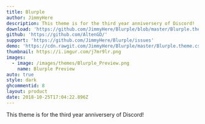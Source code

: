 ```yaml
---
title: Blurple
author: JimmyHere
description: This theme is for the third year anniversery of Discord!
download: 'https://github.com/JimmyHere/Blurple/blob/master/Blurple.theme.css'
github: 'https://github.com/AltenGD/'
support: 'https://github.com/JimmyHere/Blurple/issues'
demo: 'https://cdn.rawgit.com/JimmyHere/Blurple/master/Blurple.theme.css'
thumbnail: https://i.imgur.com/j7mr9lr.png
images:
  - image: /images/themes/Blurple_Preview.png
    name: Blurple Preview
auto: true
style: dark
ghcommentid: 8
layout: product
date: 2018-10-25T17:04:22.896Z
---
```

This theme is for the third year anniversery of Discord!